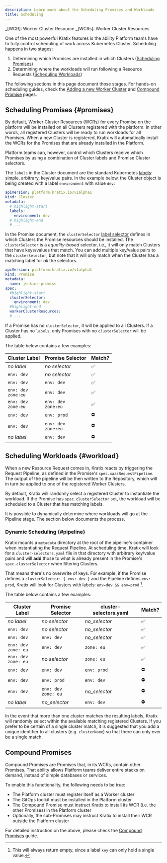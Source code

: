 ```yaml
---
description: Learn more about the Scheduling Promises and Workloads
title: Scheduling
---
```


_[WCR]: Worker Cluster Resource
_[WCRs]: Worker Cluster Resources

One of the most powerful Kratix features is the ability Platform teams have to
fully control scheduling of work across Kubernetes Cluster. Scheduling happens
in two stages:

1. Determining which Promises are installed in which Clusters ([Scheduling
   Promises](#promises))
1. Determining where the workloads will run following a Resource Requests ([Scheduling Workloads](#workloads))

The following sections in this page document those stages. For hands-on scheduling guides,
check the [Adding a new Worker Cluster](../guides/scheduling-clusters) and [Compound
Promise](../guides/compound-promises) pages.

## Scheduling Promises {#promises}

By default, Worker Cluster Resources (WCRs) for every Promise on the platform will be installed on all Clusters registered with the platform. In other words, all registered Clusters will be ready to run workloads for all Promises. When a new Cluster is registered, Kratix will automatically install the WCRs for the Promises that are already installed in the Platform.

Platform teams can, however, control which Clusters receive which Promises by using a combination of Cluster labels and Promise Cluster selectors.

The `labels` in the Cluster document are the standard Kubernetes
[labels](https://kubernetes.io/docs/concepts/overview/working-with-objects/labels/):
simple, arbitrary, key/value pairs. In the example below, the Cluster object is being
created with a label `environment` with value `dev`:

```yaml title="worker-cluster-2.yaml"
apiVersion: platform.kratix.io/v1alpha1
kind: Cluster
metadata:
  # highlight-start
  labels:
    environment: dev
  # highlight-end
  # ...
```

In the Promise document, the `clusterSelector` [label
selector](https://kubernetes.io/docs/concepts/overview/working-with-objects/labels/#label-selectors)
defines in which Clusters the Promise resources should be installed. The `clusterSelector`
is a _equality-based_ selector, i.e., it will only match Clusters that have keys/values
that match. You can add multiple key/value pairs to the `clusterSelector`, but note that
it will only match when the Cluster has a matching label for _all_ the selectors.

```yaml title=jenkins-promise.yaml
apiVersion: platform.kratix.io/v1alpha1
kind: Promise
metadata:
  name: jenkins-promise
spec:
  #highlight-start
  clusterSelector:
    environment: dev
  #highlight-end
  workerClusterResources:
  # ...
```

If a Promise has no `clusterSelector`, it will be applied to all Clusters. If a Cluster
has no `labels`, only Promises with no `clusterSelector` will be applied.

The table below contains a few examples:

| Cluster Label               | Promise Selector            | Match? |
| --------------------------- | --------------------------- | ------ |
| _no label_                  | _no selector_               | ✅     |
| `env: dev`                  | _no selector_               | ✅     |
| `env: dev`                  | `env: dev`                  | ✅     |
| `env: dev` <br /> `zone:eu` | `env: dev`                  | ✅     |
| `env: dev` <br /> `zone:eu` | `env: dev` <br /> `zone:eu` | ✅     |
| `env: dev`                  | `env: prod`                 | ⛔️    |
| `env: dev`                  | `env: dev` <br /> `zone:eu` | ⛔️    |
| _no label_                  | `env: dev`                  | ⛔️    |

## Scheduling Workloads {#workload}

When a new Resource Request comes in, Kratix reacts by triggering the Request Pipeline, as
defined in the Promise's `spec.xaasRequestPipeline`. The output of the pipeline will be
then written to the Repository, which will in turn be applied to one of the registered
Worker Clusters.

By default, Kratix will randomly select a registered Cluster to instantiate the workload.
If the Promise has `spec.clusterSelector` set, the workload will be scheduled to a Cluster
that has matching labels.

It is possible to dynamically determine where workloads will go at the Pipeline stage. The
section below documents the process.

### Dynamic Scheduling {#pipeline}

Kratix mounts a `metadata` directory at the root of the pipeline's container when
instantiating the Request Pipeline. At scheduling time, Kratix will look for a
`cluster-selectors.yaml` file in that directory with arbitrary key/value pairs and will
**add** those to what is already present in the Promise's `spec.clusterSelector` when
filtering Clusters.

That means there's no overwrite of keys. For example, if the Promise defines a
`clusterSelector: { env: dev }` and the Pipeline defines `env: prod`, Kratix will look for
Clusters with labels: `env=dev && env=prod` [^1].

[^1]: This will always return empty, since a label `key` can only hold a single value.

The table below contains a few examples:

| Cluster Label                | Promise Selector             | cluster-selectors.yaml | Match? |
| ---------------------------- | ---------------------------- | ---------------------- | ------ |
| _no label_                   | _no selector_                | _no_selector_          | ✅     |
| `env: dev`                   | _no selector_                | _no_selector_          | ✅     |
| `env: dev`                   | `env: dev`                   | _no_selector_          | ✅     |
| `env: dev` <br /> `zone: eu` | `env: dev`                   | `zone: eu`             | ✅     |
| `env: dev` <br /> `zone: eu` | _no selector_                | `zone: eu`             | ✅     |
| `env: dev`                   | `env: dev`                   | `env: prod`            | ⛔️    |
| `env: dev`                   | `env: prod`                  | `env: dev`             | ⛔️    |
| `env: dev`                   | `env: dev` <br /> `zone: eu` | _no_selector_          | ⛔️    |
| _no label_                   | _no_selector_                | `env: dev`             | ⛔️    |

In the event that more than one cluster matches the resulting labels, Kratix will randomly select within the available matching registered Clusters. If you prefer to be certain of a single cluster match, it is suggested that you add a unique identifier to all clusters (e.g. `clusterName`) so that there can only ever be a single match.

## Compound Promises

Compound Promises are Promises that, in its WCRs, contain other Promises. That ability
allows Platform teams deliver entire stacks on demand, instead of simple databases or
services.

To enable this functionality, the following needs to be true:

- The Platform cluster must register itself as a Worker cluster
- The GitOps toolkit must be installed in the Platform cluster
- The Compound Promise must instruct Kratix to install its WCR (i.e. the other Promises)
  in the Platform cluster
- Optionally, the sub-Promises may instruct Kratix to install their WCR outside the
  Platform cluster

For detailed instruction on the above, please check the [Compound
Promises](../guides/compound-promises) guide.

